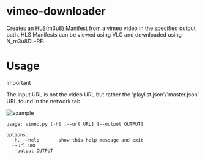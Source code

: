 # vimeo-downloader
Creates an HLS(m3u8) Manifest from a vimeo video in the specified output path. HLS Manifests can be viewed using VLC and downloaded using N_m3u8DL-RE.

# Usage
> [!IMPORTANT]  
> The input URL is not the video URL but rather the 'playlist.json'/'master.json' URL found in the network tab.

![example](https://github.com/DevLARLEY/vimeo-downloader/assets/121249322/07948ea5-e087-40ea-b349-6f0aff940d4e)
```
usage: vimeo.py [-h] [--url URL] [--output OUTPUT]

options:
  -h, --help       show this help message and exit
  --url URL
  --output OUTPUT
```
